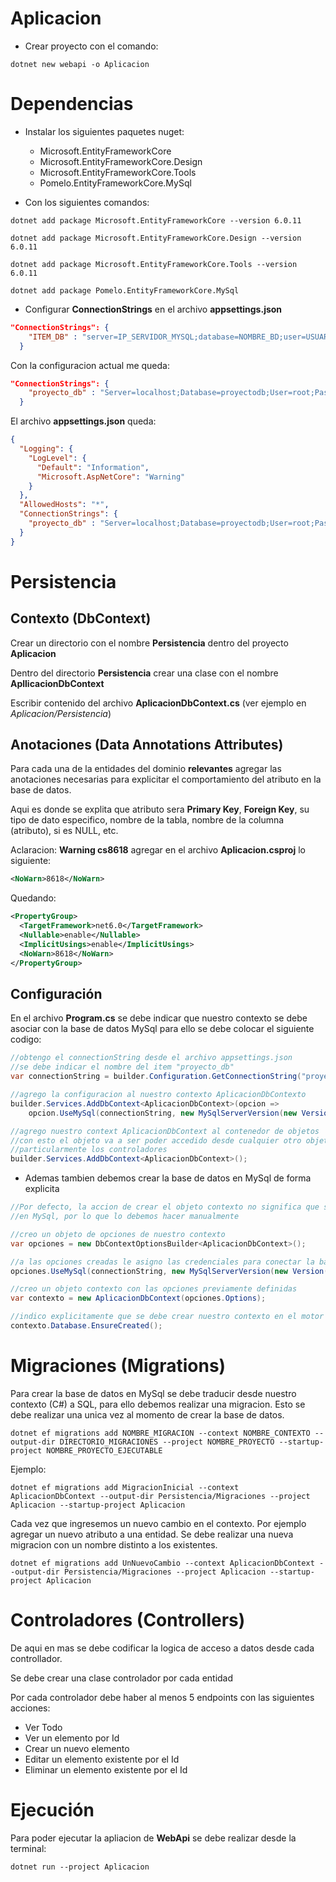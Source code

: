 # Aplicacion

- Crear proyecto con el comando:

```
dotnet new webapi -o Aplicacion
```

# Dependencias

- Instalar los siguientes paquetes nuget:
    - Microsoft.EntityFrameworkCore
    - Microsoft.EntityFrameworkCore.Design
    - Microsoft.EntityFrameworkCore.Tools
    - Pomelo.EntityFrameworkCore.MySql

- Con los siguientes comandos:

```
dotnet add package Microsoft.EntityFrameworkCore --version 6.0.11
```

```
dotnet add package Microsoft.EntityFrameworkCore.Design --version 6.0.11
```

```
dotnet add package Microsoft.EntityFrameworkCore.Tools --version 6.0.11
```

```
dotnet add package Pomelo.EntityFrameworkCore.MySql
```

- Configurar **ConnectionStrings** en el archivo **appsettings.json**

```json
"ConnectionStrings": {
    "ITEM_DB" : "server=IP_SERVIDOR_MYSQL;database=NOMBRE_BD;user=USUARIO;password=CONTRASEÑA"
  }
```

Con la configuracion actual me queda:

```json
"ConnectionStrings": {
    "proyecto_db" : "Server=localhost;Database=proyectodb;User=root;Password=telesca1234"
  }
```

El archivo **appsettings.json** queda:

```json
{
  "Logging": {
    "LogLevel": {
      "Default": "Information",
      "Microsoft.AspNetCore": "Warning"
    }
  },
  "AllowedHosts": "*",
  "ConnectionStrings": {
    "proyecto_db" : "Server=localhost;Database=proyectodb;User=root;Password=telesca1234"
  }
}
```

# Persistencia

## Contexto (DbContext)

Crear un directorio con el nombre **Persistencia** dentro del proyecto **Aplicacion**

Dentro del directorio **Persistencia** crear una clase con el nombre **ApllicacionDbContext**

Escribir contenido del archivo **AplicacionDbContext.cs** (ver ejemplo en  _Aplicacion/Persistencia_)

## Anotaciones (Data Annotations Attributes)

Para cada una de la entidades del dominio **relevantes** agregar las anotaciones necesarias para explicitar el comportamiento del atributo en la base de datos.

Aqui es donde se explita que atributo sera **Primary Key**, **Foreign Key**, su tipo de dato especifico, nombre de la tabla, nombre de la columna (atributo), si es NULL, etc.  

Aclaracion: **Warning cs8618** agregar en el archivo **Aplicacion.csproj** lo siguiente:

```xml
<NoWarn>8618</NoWarn>
```

Quedando:

```xml
<PropertyGroup>
  <TargetFramework>net6.0</TargetFramework>
  <Nullable>enable</Nullable>
  <ImplicitUsings>enable</ImplicitUsings>
  <NoWarn>8618</NoWarn>
</PropertyGroup>
```

## Configuración

En el archivo **Program.cs** se debe indicar que nuestro contexto se debe asociar con la base de datos MySql para ello se debe colocar el siguiente codigo:

```c#
//obtengo el connectionString desde el archivo appsettings.json
//se debe indicar el nombre del item "proyecto_db"
var connectionString = builder.Configuration.GetConnectionString("proyecto_db");

//agrego la configuracion al nuestro contexto AplicacionDbContexto
builder.Services.AddDbContext<AplicacionDbContext>(opcion =>
    opcion.UseMySql(connectionString, new MySqlServerVersion(new Version(8, 0, 30))));

//agrego nuestro context AplicacionDbContext al contenedor de objetos
//con esto el objeto va a ser poder accedido desde cualquier otro objeto
//particularmente los controladores
builder.Services.AddDbContext<AplicacionDbContext>();
```

- Ademas tambien debemos crear la base de datos en MySql de forma explicita
```c#
//Por defecto, la accion de crear el objeto contexto no significa que se creara la base de datos 
//en MySql, por lo que lo debemos hacer manualmente

//creo un objeto de opciones de nuestro contexto
var opciones = new DbContextOptionsBuilder<AplicacionDbContext>();

//a las opciones creadas le asigno las credenciales para conectar la base de datos
opciones.UseMySql(connectionString, new MySqlServerVersion(new Version(8, 0, 30)));

//creo un objeto contexto con las opciones previamente definidas
var contexto = new AplicacionDbContext(opciones.Options);

//indico explicitamente que se debe crear nuestro contexto en el motor de base de datos
contexto.Database.EnsureCreated();
```

# Migraciones (Migrations)

Para crear la base de datos en MySql se debe traducir desde nuestro contexto (C#) a SQL, para ello debemos realizar una migracion. Esto se debe realizar una unica vez al momento de crear la base de datos. 

```
dotnet ef migrations add NOMBRE_MIGRACION --context NOMBRE_CONTEXTO --output-dir DIRECTORIO_MIGRACIONES --project NOMBRE_PROYECTO --startup-project NOMBRE_PROYECTO_EJECUTABLE
```

Ejemplo:

```
dotnet ef migrations add MigracionInicial --context AplicacionDbContext --output-dir Persistencia/Migraciones --project Aplicacion --startup-project Aplicacion
```

Cada vez que ingresemos un nuevo cambio en el contexto. Por ejemplo agregar un nuevo atributo a una entidad. Se debe realizar una nueva migracion con un nombre distinto a los existentes.

```
dotnet ef migrations add UnNuevoCambio --context AplicacionDbContext --output-dir Persistencia/Migraciones --project Aplicacion --startup-project Aplicacion
```

# Controladores (Controllers)

De aqui en mas se debe codificar la logica de acceso a datos desde cada controllador.

Se debe crear una clase controlador por cada entidad

Por cada controlador debe haber al menos 5 endpoints con las siguientes acciones:
  - Ver Todo
  - Ver un elemento por Id
  - Crear un nuevo elemento
  - Editar un elemento existente por el Id
  - Eliminar un elemento existente por el Id

# Ejecución

Para poder ejecutar la apliacion de **WebApi** se debe realizar desde la terminal:

```
dotnet run --project Aplicacion
```